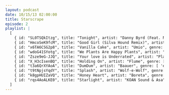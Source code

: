 ```yaml
---
layout: podcast
date: 10/15/13 02:00:00
title: Starscrape
episode: 2
playlist: |
  [
    { id: "SL0TSQkItzg", title: "Tonight", artist: "Danny Byrd (Feat. Netsky)", genre: [ 'electronic', 'Dubstep' ] },
    { id: "HmcoSeK9fcM", title: "Good Girl (Silva Hound Remix)", artist: "Dasha & The Living Tombstone", genre: [ 'electronic', 'trap' ] },
    { id: "x6TA6CSG2p8", title: "Vanilla Cake", artist: "Umio", genre: [ 'electronic', 'breakcore' ] },
    { id: "wdoG41SYotg", title: "We Plants Are Happy Plants", artist: "We Plants Are Happy Plants", genre: [ 'electronic' ] },
    { id: "Zsze9eG-JJQ", title: "Your love is Underrated", artist: "Plastic Operator", genre: [ 'electronic' ] },
    { id: "X_H3cIsenBQ", title: "Holding On", artist: "Flume", genre: [ 'electronic', 'progressive', 'trap' ] },
    { id: "t3a6QrXYAoA", title: "DumDum", artist: "Baauer", genre: [ 'electronic', 'trap' ] },
    { id: "t9tNpjsYqdY", title: "Splash", artist: "Wolf-e-Wolf", genre: [ 'electronic', 'trap' ] },
    { id: "k8gpHUIZaVQ", title: "Honey Heart", artist: "Boreta", genre: [ 'electronic', 'glitch-step' ] },
    { id: "rqs4AoALKE0", title: "Starlight", artist: "KOAN Sound & Asa", genre: [ 'electronic', 'breakcore', 'ambient' ]}
  ]
---
```

